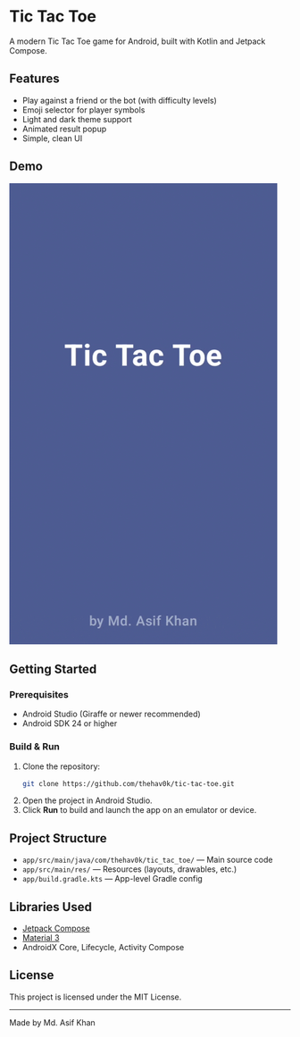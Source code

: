 # Tic Tac Toe

A modern Tic Tac Toe game for Android, built with Kotlin and Jetpack Compose.

## Features

- Play against a friend or the bot (with difficulty levels)
- Emoji selector for player symbols
- Light and dark theme support
- Animated result popup
- Simple, clean UI

## Demo

![Tic Tac Toe Gameplay](media/game.gif)

## Getting Started

### Prerequisites

- Android Studio (Giraffe or newer recommended)
- Android SDK 24 or higher

### Build & Run

1. Clone the repository:
    ```sh
    git clone https://github.com/thehav0k/tic-tac-toe.git
    ```
2. Open the project in Android Studio.
3. Click **Run** to build and launch the app on an emulator or device.

## Project Structure

- `app/src/main/java/com/thehav0k/tic_tac_toe/` — Main source code
- `app/src/main/res/` — Resources (layouts, drawables, etc.)
- `app/build.gradle.kts` — App-level Gradle config

## Libraries Used

- [Jetpack Compose](https://developer.android.com/jetpack/compose)
- [Material 3](https://m3.material.io/)
- AndroidX Core, Lifecycle, Activity Compose

## License

This project is licensed under the MIT License.

---

Made by Md. Asif Khan
